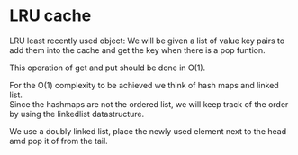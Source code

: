 # LRU cache

LRU least recently used object: We will be given a list of value key pairs to add them into the cache and get the key when there is a pop funtion.

This operation of get and put should be done in O(1).&#x20;

For the O(1) complexity to be achieved we think of hash maps and linked list.\
Since the hashmaps are not the ordered list, we will keep track of the order by using the linkedlist datastructure.

We use a doubly linked list, place the newly used element next to the head amd pop it of from the tail.

